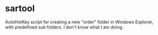 sartool
=======
AutoHotKey script for creating a new "order" folder in Windows Explorer, with predefined sub folders. I don't know what I am doing.
